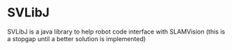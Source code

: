 # SVLibJ

SVLibJ is a java library to help robot code interface with SLAMVision (this is a stopgap until a better solution is implemented)